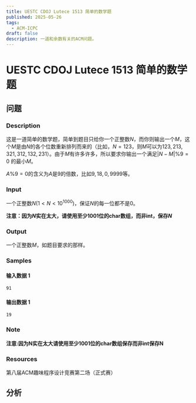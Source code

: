 ```yaml
---
title: UESTC CDOJ Lutece 1513 简单的数学题
published: 2025-05-26
tags:
  - ACM-ICPC
draft: false
description: 一道和余数有关的ACM问题。
---
```


# UESTC CDOJ Lutece 1513 简单的数学题

## 问题

### Description

这是一道简单的数学题，简单到题目只给你一个正整数$N$，而你则输出一个$M$，这个$M$是由$N$的各个位数重新排列而来的（比如，$N=123$，则$M$可以为$123,213,321,312,132,231$）。由于$M$有许多许多，所以要求你输出一个满足$|N-M| \% 9 =0$ 的最小$M$。

$A \% 9 = 0$的含义为$A$是$9$的倍数，比如$9,18,0,9999$等。

### Input

一个正整数$N(1<N<10^{1000})$，保证$N$的每一位都不是0。

**注意：因为$N$实在太大，请使用至少1001位的char数组，而非int，保存$N$**

### Output

一个正整数$M$，如题目要求的那样。

### Samples

#### 输入数据 1

```input1
91
```

#### 输出数据 1

```output1
19
```

### Note

**注意:因为N实在太大请使用至少1001位的char数组保存而非int保存N**

### Resources

第八届ACM趣味程序设计竞赛第二场（正式赛）

## 分析

